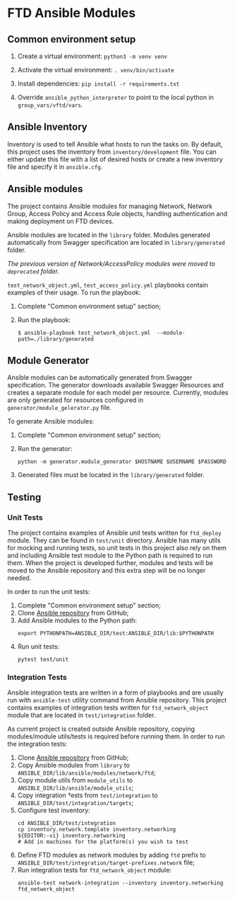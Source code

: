 # FTD Ansible Modules

## Common environment setup
1. Create a virtual environment:
`python3 -m venv venv`

1. Activate the virtual environment:
```. venv/bin/activate```

1. Install dependencies:
`pip install -r requirements.txt`

1. Override `ansible_python_interpreter` to point to the local python in `group_vars/vftd/vars`.

## Ansible Inventory
Inventory is used to tell Ansible what hosts to run the tasks on. By default, this project uses the inventory from `inventory/development` file. You can either update this file with a list of desired hosts or create a new inventory file and specify it in `ansible.cfg`.

## Ansible modules

The project contains Ansible modules for managing Network, Network Group, Access Policy and Access Rule objects, handling authentication and making deployment on FTD devices. 

Ansible modules are located in the `library` folder. Modules generated automatically from Swagger specification are located in `library/generated` folder. 

_The previous version of Network/AccessPolicy modules were moved to `deprecated` folder._  

`test_network_object.yml`, `test_access_policy.yml` playbooks contain examples of their usage. To run the playbook:
 
1. Complete "Common environment setup" section;

1. Run the playbook:
    ```
    $ ansible-playbook test_network_object.yml  --module-path=./library/generated
    ```


## Module Generator
Ansible modules can be automatically generated from Swagger specification. The generator downloads available Swagger Resources and creates
a separate module for each model per resource. Currently, modules are only generated for resources configured in `generator/module_gelerator.py` file.

To generate Ansible modules:

1. Complete "Common environment setup" section;

1. Run the generator:
    ```
    python -m generator.module_generator $HOSTNAME $USERNAME $PASSWORD
    ```

1. Generated files must be located in the `library/generated` folder.

## Testing

### Unit Tests

The project contains examples of Ansible unit tests written for `ftd_deploy` module. They can be found in `test/unit` directory. Ansible has many utils for mocking and running tests, so unit tests
in this project also rely on them and including Ansible test module to the Python path is required to run them. When the project is
developed further, modules and tests will be moved to the Ansible repository and this extra step will be no longer needed.

In order to run the unit tests: 

1. Complete "Common environment setup" section;
1. Clone [Ansible repository](https://github.com/ansible/ansible) from GitHub;
1. Add Ansible modules to the Python path:
    ```
    export PYTHONPATH=ANSIBLE_DIR/test:ANSIBLE_DIR/lib:$PYTHONPATH
    ```
1. Run unit tests:
    ```
    pytest test/unit
    ```
    
### Integration Tests

Ansible integration tests are written in a form of playbooks and are usually run with `ansible-test` utility command from Ansible repository. This project 
contains examples of integration tests written for `ftd_network_object` module that are located in `test/integration` folder.

As current project is created outside Ansible repository, copying modules/module utils/tests is required before running them. In order to run the integration tests:

1. Clone [Ansible repository](https://github.com/ansible/ansible) from GitHub;
1. Copy Ansible modules from `library` to `ANSIBLE_DIR/lib/ansible/modules/network/ftd`;
1. Copy module utils from `module_utils` to `ANSIBLE_DIR/lib/ansible/module_utils`;
1. Copy integration †ests from `test/integration` to `ANSIBLE_DIR/test/integration/targets`;
1. Configure test inventory:
    ```
    cd ANSIBLE_DIR/test/integration
    cp inventory.network.template inventory.networking
    ${EDITOR:-vi} inventory.networking
    # Add in machines for the platform(s) you wish to test
    ```
1. Define FTD modules as network modules by adding `ftd` prefix to `ANSIBLE_DIR/test/integration/target-prefixes.network` file;
1. Run integration tests for `ftd_network_object` module:
    ```
    ansible-test network-integration --inventory inventory.networking ftd_network_object
    ```